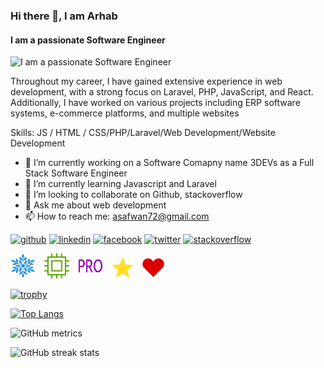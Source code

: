 ### Hi there 👋, I am Arhab
#### I am a passionate Software Engineer
![I am a passionate Software Engineer](https://media.licdn.com/dms/image/D5616AQFmgfp1e-bypQ/profile-displaybackgroundimage-shrink_350_1400/0/1685940644630?e=1707350400&v=beta&t=Masv1b9znlV3ZoRyAxk6AQZR0_0CXE8WfTwLxzF1aBk)

Throughout my career, I have gained extensive experience in web development, with a strong focus on Laravel, PHP, JavaScript, and React. Additionally, I have worked on various projects including ERP software systems, e-commerce platforms, and multiple websites 

Skills:  JS / HTML / CSS/PHP/Laravel/Web Development/Website Development

- 🔭 I’m currently working on a Software Comapny name 3DEVs as a Full Stack Software Engineer 
- 🌱 I’m currently learning Javascript and Laravel 
- 👯 I’m looking to collaborate on Github, stackoverflow 
- 💬 Ask me about web development 
- 📫 How to reach me: asafwan72@gmail.com 


[<img src='https://cdn.jsdelivr.net/npm/simple-icons@3.0.1/icons/github.svg' alt='github' height='40'>](https://github.com/ArhabSafwan)  [<img src='https://cdn.jsdelivr.net/npm/simple-icons@3.0.1/icons/linkedin.svg' alt='linkedin' height='40'>](https://www.linkedin.com/in/ArhabSafwan/)  [<img src='https://cdn.jsdelivr.net/npm/simple-icons@3.0.1/icons/facebook.svg' alt='facebook' height='40'>](https://m.facebook.com/profile.php/?id=100007115250869)  [<img src='https://cdn.jsdelivr.net/npm/simple-icons@3.0.1/icons/twitter.svg' alt='twitter' height='40'>](https://twitter.com/ArhabSafwan)  [<img src='https://cdn.jsdelivr.net/npm/simple-icons@3.0.1/icons/stackoverflow.svg' alt='stackoverflow' height='40'>]([https://stackoverflow.com/users/arhab-safwan](https://stackoverflow.com/users/19323279/arhab-safwan))  

<a href='https://archiveprogram.github.com/'><img src='https://raw.githubusercontent.com/acervenky/animated-github-badges/master/assets/acbadge.gif' width='40' height='40'></a> <a href='https://docs.github.com/en/developers'><img src='https://raw.githubusercontent.com/acervenky/animated-github-badges/master/assets/devbadge.gif' width='40' height='40'></a> <a href='https://github.com/pricing'><img src='https://raw.githubusercontent.com/acervenky/animated-github-badges/master/assets/pro.gif' width='40' height='40'></a> <a href='https://stars.github.com/'><img src='https://raw.githubusercontent.com/acervenky/animated-github-badges/master/assets/starbadge.gif' width='35' height='35'></a> <a href='https://docs.github.com/en/github/supporting-the-open-source-community-with-github-sponsors'><img src='https://raw.githubusercontent.com/acervenky/animated-github-badges/master/assets/sponsorbadge.gif' width='35' height='35'></a> 

[![trophy](https://github-profile-trophy.vercel.app/?username=ArhabSafwan)](https://github.com/ryo-ma/github-profile-trophy)

[![Top Langs](https://github-readme-stats.vercel.app/api/top-langs/?id=ArhabSafwan)](https://github.com/anuraghazra/github-readme-stats)

![GitHub metrics](https://metrics.lecoq.io/ArhabSafwan)  

![GitHub streak stats](https://streak-stats.demolab.com/?user=ArhabSafwan)  

